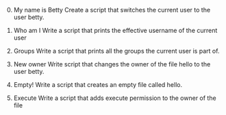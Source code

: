0. My name is Betty
Create a script that switches the current user to the user betty.

1. Who am I
Write a script that prints the effective username of the current user

2. Groups
Write a script that prints all the groups the current user is part of.

3. New owner
Write script that changes the owner of the file hello to the user betty.

4. Empty!
Write a script that creates an empty file called hello.

5. Execute
Write a script that adds execute permission to the owner of the file 
